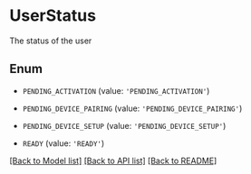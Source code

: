 # UserStatus

The status of the user

## Enum

* `PENDING_ACTIVATION` (value: `'PENDING_ACTIVATION'`)

* `PENDING_DEVICE_PAIRING` (value: `'PENDING_DEVICE_PAIRING'`)

* `PENDING_DEVICE_SETUP` (value: `'PENDING_DEVICE_SETUP'`)

* `READY` (value: `'READY'`)

[[Back to Model list]](../README.md#documentation-for-models) [[Back to API list]](../README.md#documentation-for-api-endpoints) [[Back to README]](../README.md)


